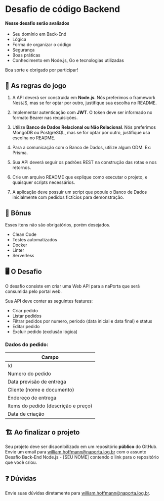 # Desafio de código Backend

#### Nesse desafio serão avaliados
* Seu domínio em Back-End
* Lógica
* Forma de organizar o código
* Segurança
* Boas práticas
* Conhecimento em Node.js, Go e tecnologias utilizadas

Boa sorte e obrigado por participar!

## 🚨 As regras do jogo

1. A API deverá ser construída em **Node.js**. Nós preferimos o framework NestJS, mas se for optar por outro, justifique sua escolha no README.

2. Implementar autenticação com **JWT**. O token deve ser informado no formato Bearer nas requisições.

3. Utilize **Banco de Dados Relacional ou Não Relacional**. Nós preferimos MongoDB ou PostgreSQL, mas se for optar por outro, justifique usa escolha no README.

4. Para a comunicação com o Banco de Dados, utilize algum ODM. Ex: Prisma.

5. Sua API deverá seguir os padrões REST na construção das rotas e nos retornos.

6. Crie um arquivo README que explique como executar o projeto, e quaisquer scripts necessários.

7. A aplicação deve possuir um script que popule o Banco de Dados inicialmente com pedidos fictícios para demonstração.

## 🎁 Bônus

Esses itens não são obrigatórios, porém desejados.

* Clean Code
* Testes automatizados
* Docker
* Linter
* Serverless

## 🖥 O Desafio

O desafio consiste em criar uma Web API para a naPorta que será consumida pelo portal web. 

Sua API deve conter as seguintes features:

* Criar pedido
* Listar pedidos
* Filtrar pedidos por numero, período (data inicial e data final) e status
* Editar pedido
* Excluir pedido (exclusão lógica)

### Dados do pedido: 

| Campo                               |
|-------------------------------------|
| Id                                  |
| Numero do pedido                    |
| Data previsão de entrega            |
| Cliente (nome e documento)          |
| Endereço de entrega                 |
| Items do pedido (descrição e preço) |
| Data de criação                     |


## 🏗 Ao finalizar o projeto

Seu projeto deve ser disponibilizado em um repositório **público** do GitHub.
Envie um email para william.hoffmann@naporta.log.br com o assunto Desafio Back-End Node.js - [SEU NOME] contendo o link para o repositório que você criou.

## :question: Dúvidas

Envie suas dúvidas diretamente para william.hoffmann@naporta.log.br.